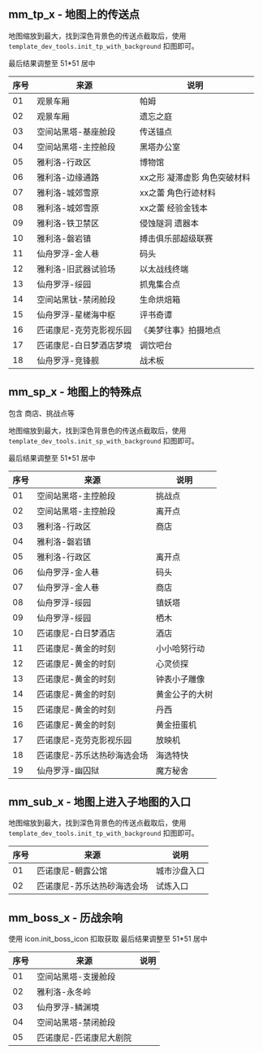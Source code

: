## mm_tp_x - 地图上的传送点
地图缩放到最大，找到深色背景色的传送点截取后，使用 `template_dev_tools.init_tp_with_background` 扣图即可。

最后结果调整至 51*51 居中

|序号|来源|说明|
|---|---|---|
|01|观景车厢|帕姆|
|02|观景车厢|遗忘之庭|
|03|空间站黑塔-基座舱段|传送锚点|
|04|空间站黑塔-主控舱段|黑塔办公室|
|05|雅利洛-行政区|博物馆|
|06|雅利洛-边缘通路|xx之形 凝滞虚影 角色突破材料|
|07|雅利洛-城郊雪原|xx之蕾 角色行迹材料|
|08|雅利洛-城郊雪原|xx之蕾 经验金钱本|
|09|雅利洛-铁卫禁区|侵蚀隧洞 遗器本|
|10|雅利洛-磐岩镇|搏击俱乐部超级联赛|
|11|仙舟罗浮-金人巷|码头|
|12|雅利洛-旧武器试验场|以太战线终端|
|13|仙舟罗浮-绥园|抓鬼集合点|
|14|空间站黑钛-禁闭舱段|生命烘焙箱|
|15|仙舟罗浮-星槎海中枢|评书奇谭|
|16|匹诺康尼-克劳克影视乐园|《美梦往事》拍摄地点|
|17|匹诺康尼-白日梦酒店梦境|调饮吧台|
|18|仙舟罗浮-竞锋舰|战术板|

## mm_sp_x - 地图上的特殊点
包含 商店、挑战点等

地图缩放到最大，找到深色背景色的传送点截取后，使用 `template_dev_tools.init_sp_with_background` 扣图即可。

最后结果调整至 51*51 居中

|序号|来源|说明|
|---|---|---|
|01|空间站黑塔-主控舱段|挑战点|
|02|空间站黑塔-主控舱段|离开点|
|03|雅利洛-行政区|商店|
|04|雅利洛-磐岩镇||
|05|雅利洛-行政区|离开点|
|06|仙舟罗浮-金人巷|码头|
|07|仙舟罗浮-金人巷|商店|
|08|仙舟罗浮-绥园|镇妖塔|
|09|仙舟罗浮-绥园|栖木|
|10|匹诺康尼-白日梦酒店|酒店|
|11|匹诺康尼-黄金的时刻|小小哈努行动|
|12|匹诺康尼-黄金的时刻|心灵侦探|
|13|匹诺康尼-黄金的时刻|钟表小子雕像|
|14|匹诺康尼-黄金的时刻|黄金公子的大树|
|15|匹诺康尼-黄金的时刻|丹西|
|16|匹诺康尼-黄金的时刻|黄金扭蛋机|
|17|匹诺康尼-克劳克影视乐园|放映机|
|18|匹诺康尼-苏乐达热砂海选会场|海选特快|
|19|仙舟罗浮-幽囚狱|魔方秘舍|


## mm_sub_x - 地图上进入子地图的入口

地图缩放到最大，找到深色背景色的传送点截取后，使用 `template_dev_tools.init_tp_with_background` 扣图即可。

|序号|来源|说明|
|---|---|---|
|01|匹诺康尼-朝露公馆|城市沙盘入口|
|02|匹诺康尼-苏乐达热砂海选会场|试炼入口|


## mm_boss_x - 历战余响
使用 icon.init_boss_icon 扣取获取 最后结果调整至 51*51 居中

|序号|来源|说明|
|---|---|---|
|01|空间站黑塔-支援舱段||
|02|雅利洛-永冬岭||
|03|仙舟罗浮-鳞渊境||
|04|空间站黑塔-禁闭舱段||
|05|匹诺康尼-匹诺康尼大剧院||